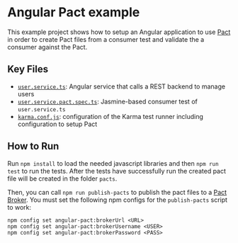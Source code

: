 # Angular Pact example

This example project shows how to setup an Angular application to use [Pact](http://pact.io)
in order to create Pact files from a consumer test and validate the
a consumer against the Pact.

## Key Files

* [`user.service.ts`](src/app/user.service.ts): Angular service that calls a REST
  backend to manage users
* [`user.service.pact.spec.ts`](src/app/user.service.pact.spec.ts): Jasmine-based
  consumer test of `user.service.ts`
* [`karma.conf.js`](karma.conf.js): configuration of the Karma test runner including
  configuration to setup Pact

## How to Run

Run `npm install` to load the needed javascript libraries and then `npm run test` to
run the tests. After the tests have successfully run the created pact file will be
created in the folder `pacts`. 

Then, you can call `npm run publish-pacts` to publish the pact files to a [Pact Broker](https://github.com/pact-foundation/pact_broker).
You must set the following npm configs for the `publish-pacts` script to work:

```
npm config set angular-pact:brokerUrl <URL>
npm config set angular-pact:brokerUsername <USER>
npm config set angular-pact:brokerPassword <PASS>

``` 
